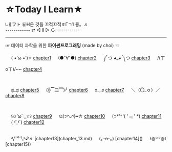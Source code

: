 # ☆Today I Learn★
Ꮣㅐフト ㉥Η운 것들 끄적끄적ㅎГㄱ1 묭。♬
<br>
------------ ⇄ ◁ II ▷ ↻------------
<hr>

☞ 데이터 과학을 위한 **파이썬프로그래밍** (made by choi) ☜

&emsp; ( •̀ ω •́ )✧ [chapter1](chapter_1.md)
&emsp; (●ˇ∀ˇ●) [chapter2](chapter_2.md)
&emsp; ༼ つ ◕_◕ ༽つ [chapter3](chapter_3.md)
&emsp; /(ㄒoㄒ)/~~ [chapter4](chapter_4.md)

<br>

&emsp; ಥ_ಥ [chapter5](chapter_5.md)
&emsp; (╬▔皿▔)╯ [chapter6](chpater_6.md)
&emsp; ಠ﹏ಠ [chapter7](chapter_7.md)
&emsp; ＼（〇_ｏ）／[chapter8](chapter_8.md)

<br>

&emsp; ꒰✩’ω`ૢ✩꒱ [chapter9](chapter_9.md)
&emsp; ଘ(੭˃ᴗ˂)━☆ [chapter10](chapter_10.md)
&emsp; (੭*'꒫'( '﹃ ' *) [chapter11](chapter_11.md)
&emsp; ( •̅_•̅ ) [chapter12](chapter_12.md)

<br>
&emsp; ᒄ₍⁽ˆ⁰ˆ⁾₎ᒃ♪♬ [chapter13](chapter_13.md)
&emsp; (｡･ө･｡) [chapter14]()
&emsp; ꒰◍ᐡᐤᐡ◍꒱ [chapter15()
